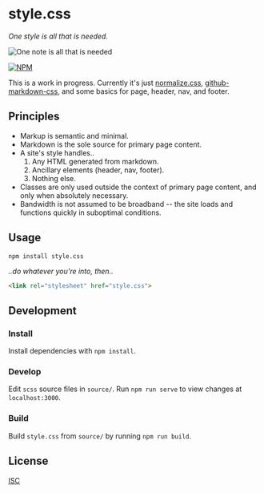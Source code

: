 # style.css

*One style is all that is needed.*

![One note is all that is needed](http://33.media.tumblr.com/tumblr_ll0hehFlU81qz8jl5o1_500.gif)

[![NPM](https://nodei.co/npm/style.css.png?compact=true)](https://nodei.co/npm/style.css/)

This is a work in progress. Currently it's just [normalize.css](https://github.com/necolas/normalize.css/), [github-markdown-css](https://github.com/sindresorhus/github-markdown-css), and some basics for page, header, nav, and footer.

## Principles

* Markup is semantic and minimal.
* Markdown is the sole source for primary page content.
* A site's style handles..
  1. Any HTML generated from markdown.
  2. Ancillary elements (header, nav, footer).
  3. Nothing else.
* Classes are only used outside the context of primary page content, and only when absolutely necessary.
* Bandwidth is not assumed to be broadband -- the site loads and functions quickly in suboptimal conditions.

## Usage

```
npm install style.css
```

*..do whatever you're into, then..*

```html
<link rel="stylesheet" href="style.css">
```

## Development

### Install

Install dependencies with `npm install`.

### Develop

Edit `scss` source files in `source/`. Run `npm run serve` to view changes at `localhost:3000`.

### Build

Build `style.css` from `source/` by running `npm run build`.

## License

[ISC](LICENSE)
